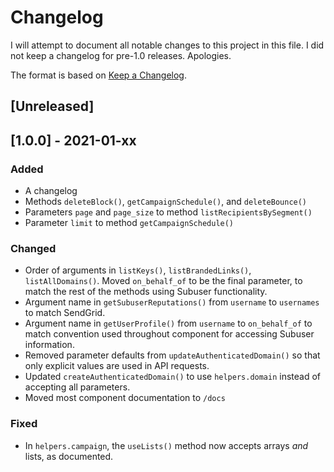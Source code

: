 # Changelog

I will attempt to document all notable changes to this project in this file. I did not keep a changelog for pre-1.0 releases. Apologies.

The format is based on [Keep a Changelog](https://keepachangelog.com/en/1.0.0/).

## [Unreleased]

## [1.0.0] - 2021-01-xx

### Added

- A changelog
- Methods `deleteBlock()`, `getCampaignSchedule()`, and `deleteBounce()`
- Parameters `page` and `page_size` to method `listRecipientsBySegment()`
- Parameter `limit` to method `getCampaignSchedule()`

### Changed

- Order of arguments in `listKeys()`, `listBrandedLinks()`, `listAllDomains()`. Moved `on_behalf_of` to be the final parameter, to match the rest of the methods using Subuser functionality.
- Argument name in `getSubuserReputations()` from `username` to `usernames` to match SendGrid.
- Argument name in `getUserProfile()` from `username` to `on_behalf_of` to match convention used throughout component for accessing Subuser information.
- Removed parameter defaults from `updateAuthenticatedDomain()` so that only explicit values are used in API requests.
- Updated `createAuthenticatedDomain()` to use `helpers.domain` instead of accepting all parameters.
- Moved most component documentation to `/docs`

### Fixed

- In `helpers.campaign`, the `useLists()` method now accepts arrays *and* lists, as documented.
